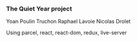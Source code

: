 ### The Quiet Year project

Yoan Poulin Truchon
Raphael Lavoie
Nicolas Drolet

Using parcel, react, react-dom, redux, live-server
